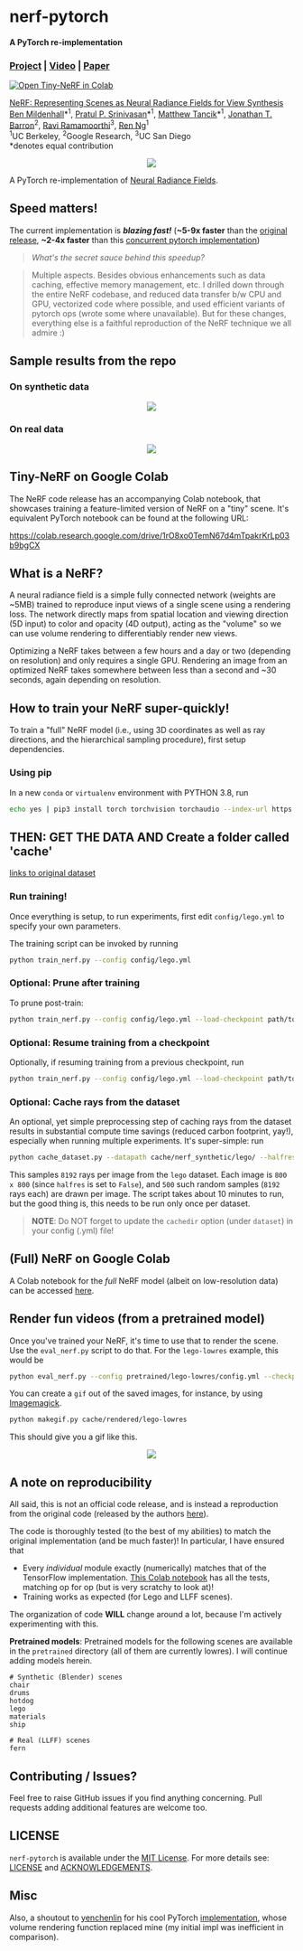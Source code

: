 # nerf-pytorch
#### A PyTorch re-implementation
### [Project](http://tancik.com/nerf) | [Video](https://youtu.be/JuH79E8rdKc) | [Paper](https://arxiv.org/abs/2003.08934)

[![Open Tiny-NeRF in Colab](https://colab.research.google.com/assets/colab-badge.svg)](https://colab.research.google.com/drive/1rO8xo0TemN67d4mTpakrKrLp03b9bgCX)

[NeRF: Representing Scenes as Neural Radiance Fields for View Synthesis](http://tancik.com/nerf)  
 [Ben Mildenhall](https://people.eecs.berkeley.edu/~bmild/)\*<sup>1</sup>,
 [Pratul P. Srinivasan](https://people.eecs.berkeley.edu/~pratul/)\*<sup>1</sup>,
 [Matthew Tancik](http://tancik.com/)\*<sup>1</sup>,
 [Jonathan T. Barron](http://jonbarron.info/)<sup>2</sup>,
 [Ravi Ramamoorthi](http://cseweb.ucsd.edu/~ravir/)<sup>3</sup>,
 [Ren Ng](https://www2.eecs.berkeley.edu/Faculty/Homepages/yirenng.html)<sup>1</sup> <br>
 <sup>1</sup>UC Berkeley, <sup>2</sup>Google Research, <sup>3</sup>UC San Diego  
  \*denotes equal contribution

<p align="center">
    <img src="assets/pipeline.jpg"/>
</p>

A PyTorch re-implementation of [Neural Radiance Fields](http://tancik.com/nerf).

## Speed matters!

The current implementation is **_blazing fast!_** (**~5-9x faster** than the [original release](https://github.com/bmild/nerf), **~2-4x faster** than this [concurrent pytorch implementation](https://github.com/yenchenlin/nerf-pytorch))

> _What's the secret sauce behind this speedup?_

> Multiple aspects. Besides obvious enhancements such as data caching, effective memory management, etc. I drilled down through the entire NeRF codebase, and reduced data transfer b/w CPU and GPU, vectorized code where possible, and used efficient variants of pytorch ops (wrote some where unavailable). But for these changes, everything else is a faithful reproduction of the NeRF technique we all admire :)


## Sample results from the repo


### On synthetic data

<p align="center"> 
    <img src="assets/blender-lowres.gif">
</p>

### On real data

<p align="center"> 
    <img src="assets/fern-lowres.gif">
</p>


## Tiny-NeRF on Google Colab

The NeRF code release has an accompanying Colab notebook, that showcases training a feature-limited version of NeRF on a "tiny" scene. It's equivalent PyTorch notebook can be found at the following URL:

https://colab.research.google.com/drive/1rO8xo0TemN67d4mTpakrKrLp03b9bgCX


## What is a NeRF?

A neural radiance field is a simple fully connected network (weights are ~5MB) trained to reproduce input views of a single scene using a rendering loss. The network directly maps from spatial location and viewing direction (5D input) to color and opacity (4D output), acting as the "volume" so we can use volume rendering to differentiably render new views.

Optimizing a NeRF takes between a few hours and a day or two (depending on resolution) and only requires a single GPU. Rendering an image from an optimized NeRF takes somewhere between less than a second and ~30 seconds, again depending on resolution.


## How to train your NeRF super-quickly!

To train a "full" NeRF model (i.e., using 3D coordinates as well as ray directions, and the hierarchical sampling procedure), first setup dependencies. 

### Using pip

In a new `conda` or `virtualenv` environment with PYTHON 3.8, run

```bash
echo yes | pip3 install torch torchvision torchaudio --index-url https://download.pytorch.org/whl/cu118 && echo yes | pip install -r requirements.txt
```

## THEN: GET THE DATA AND Create a folder called 'cache'
[links to original dataset](http://cseweb.ucsd.edu/~viscomp/projects/LF/papers/ECCV20/nerf/nerf_example_data.zip)

### Run training!

Once everything is setup, to run experiments, first edit `config/lego.yml` to specify your own parameters.

The training script can be invoked by running
```bash
python train_nerf.py --config config/lego.yml
```

### Optional: Prune after training

To prune post-train:
```bash
python train_nerf.py --config config/lego.yml --load-checkpoint path/to/checkpoint.ckpt --prune
```

### Optional: Resume training from a checkpoint

Optionally, if resuming training from a previous checkpoint, run
```bash
python train_nerf.py --config config/lego.yml --load-checkpoint path/to/checkpoint.ckpt
```

### Optional: Cache rays from the dataset

An optional, yet simple preprocessing step of caching rays from the dataset results in substantial compute time savings (reduced carbon footprint, yay!), especially when running multiple experiments. It's super-simple: run
```bash
python cache_dataset.py --datapath cache/nerf_synthetic/lego/ --halfres False --savedir cache/legocache/legofull --num-random-rays 8192 --num-variations 50
```

This samples `8192` rays per image from the `lego` dataset. Each image is `800 x 800` (since `halfres` is set to `False`), and `500` such random samples (`8192` rays each) are drawn per image. The script takes about 10 minutes to run, but the good thing is, this needs to be run only once per dataset.

> **NOTE**: Do NOT forget to update the `cachedir` option (under `dataset`) in your config (.yml) file!


## (Full) NeRF on Google Colab

A Colab notebook for the _full_ NeRF model (albeit on low-resolution data) can be accessed [here](https://colab.research.google.com/drive/1L6QExI2lw5xhJ-MLlIwpbgf7rxW7fcz3).


## Render fun videos (from a pretrained model)

Once you've trained your NeRF, it's time to use that to render the scene. Use the `eval_nerf.py` script to do that. For the `lego-lowres` example, this would be
```bash
python eval_nerf.py --config pretrained/lego-lowres/config.yml --checkpoint pretrained/lego-lowres/checkpoint199999.ckpt --savedir cache/rendered/lego-lowres
```

You can create a `gif` out of the saved images, for instance, by using [Imagemagick](https://imagemagick.org/).
```bash
python makegif.py cache/rendered/lego-lowres
```

This should give you a gif like this.

<p align="center">
    <img src="assets/lego-lowres.gif">
</p>


## A note on reproducibility

All said, this is not an official code release, and is instead a reproduction from the original code (released by the authors [here](https://github.com/bmild/nerf)).

The code is thoroughly tested (to the best of my abilities) to match the original implementation (and be much faster)! In particular, I have ensured that
* Every _individual_ module exactly (numerically) matches that of the TensorFlow implementation. [This Colab notebook](https://colab.research.google.com/drive/1ENrAtZIEhoeNkaXOXkBL7SbWU1VWHBQm) has all the tests, matching op for op (but is very scratchy to look at)!
* Training works as expected (for Lego and LLFF scenes).

The organization of code **WILL** change around a lot, because I'm actively experimenting with this.

**Pretrained models**: Pretrained models for the following scenes are available in the `pretrained` directory (all of them are currently lowres). I will continue adding models herein.
```
# Synthetic (Blender) scenes
chair
drums
hotdog
lego
materials
ship

# Real (LLFF) scenes
fern
```


## Contributing / Issues?

Feel free to raise GitHub issues if you find anything concerning. Pull requests adding additional features are welcome too.


## LICENSE

`nerf-pytorch` is available under the [MIT License](https://opensource.org/licenses/MIT). For more details see: [LICENSE](LICENSE) and [ACKNOWLEDGEMENTS](ACKNOWLEDGEMENTS).

## Misc

Also, a shoutout to [yenchenlin](https://github.com/yenchenlin) for his cool PyTorch [implementation](https://github.com/yenchenlin/nerf-pytorch), whose volume rendering function replaced mine (my initial impl was inefficient in comparison).
